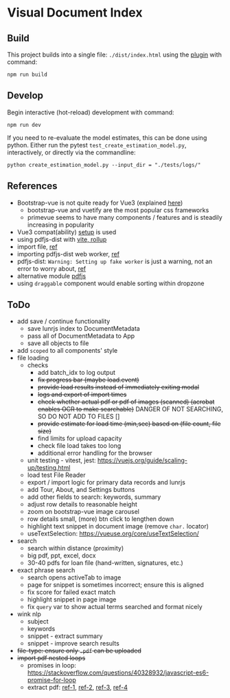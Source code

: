 # Visual Document Index

## Build

This project builds into a single file: `./dist/index.html` using the [plugin](https://github.com/richardtallent/vite-plugin-singlefile) with command:

```
npm run build
```

## Develop

Begin interactive (hot-reload) development with command:

```
npm run dev
```

If you need to re-evaluate the model estimates, this can be done using python.  Either run the pytest `test_create_estimation_model.py`, interactively, or directly via the commandline:

```
python create_estimation_model.py --input_dir = "./tests/logs/"
```

## References

* Bootstrap-vue is not quite ready for Vue3 (explained [here](https://bootstrap-vue.org/vue3))
  - bootstrap-vue and vuetify are the most popular css frameworks
  - primevue seems to have many components / features and is steadily increasing in popularity
* Vue3 compat(ability) [setup](https://stackblitz.com/edit/bootstrap-vue-with-compat?file=main.js) is used
* using pdfjs-dist with [vite, rollup](https://erindoyle.dev/using-pdfjs-with-vite/)
* import file, [ref](https://laracasts.com/discuss/channels/vue/how-to-import-a-js-file-in-vue)
* importing pdfjs-dist web worker, [ref](https://stackoverflow.com/questions/71551448/how-do-you-import-javascript-file-from-node-modules-into-react-using-vite)
* pdfjs-dist: `Warning: Setting up fake worker` is just a warning, not an error to worry about, [ref](https://stackoverflow.com/questions/74452371/pdfjs-what-is-a-fake-worker-how-to-solve-it)
* alternative module [pdfjs](https://github.com/rkusa/pdfjs)
* using `draggable` component would enable sorting within dropzone


## ToDo

* add save / continue functionality
  - save lunrjs index to DocumentMetadata
  - pass all of DocumentMetadata to App
  - save all objects to file
* add `scoped` to all components' style
* file loading
  - checks
    + add batch_idx to log output
    + ~~fix progress bar (maybe load.event)~~
    + ~~provide load results instead of immediately exiting modal~~
    + ~~logs and export of import times~~
    + ~~check whether actual pdf or pdf of images (scanned) (acrobat enables OCR to make searchable)~~ DANGER OF NOT SEARCHING, SO DO NOT ADD TO FILES []
    + ~~provide estimate for load time (min,sec) based on (file count, file size)~~
    + find limits for upload capacity
    + check file load takes too long
    + additional error handling for the browser
  - unit testing - vitest, jest: https://vuejs.org/guide/scaling-up/testing.html
  - load test File Reader
  - export / import logic for primary data records and lunrjs
  - add Tour, About, and Settings buttons
  - add other fields to search: keywords, summary
  - adjust row details to reasonable height
  - zoom on bootstrap-vue image carousel
  - row details small, (more) btn click to lengthen down
  - highlight text snippet in document image (remove `char.` locator)
  - useTextSelection: https://vueuse.org/core/useTextSelection/
* search
  - search within distance (proximity)
  - big pdf, ppt, excel, docx
  - 30-40 pdfs for loan file (hand-written, signatures, etc.)
* exact phrase search
  - search opens activeTab to image
  - page for snippet is sometimes incorrect; ensure this is aligned
  - fix score for failed exact match
  - highlight snippet in page image
  - fix `query` var to show actual terms searched and format nicely
* wink nlp
  - subject
  - keywords
  - snippet - extract summary
  - snippet - improve search results
* ~~file-type: ensure only `.pdf` can be uploaded~~
* ~~import pdf nested loops~~
  - promises in loop: https://stackoverflow.com/questions/40328932/javascript-es6-promise-for-loop
  - extract pdf: [ref-1](https://stackoverflow.com/questions/1554280/how-to-extract-text-from-a-pdf-in-javascript?rq=3), [ref-2](https://stackoverflow.com/questions/40635979/how-to-correctly-extract-text-from-a-pdf-using-pdf-js), [ref-3](https://stackoverflow.com/questions/40482569/troubles-with-pdf-js-promises/40494019#40494019), [ref-4](https://stackoverflow.com/questions/61669405/forcing-a-function-to-wait-until-another-function-is-complete)